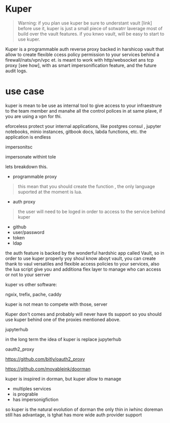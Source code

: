 # Kuper

> Warning: if you plan use kuper be sure to understant vault [link] before use it, kuper is just a small piece of sotwatrr
laverage most of build over the vault features. if you knwo vault, will be easy to start to use kuper. 



Kuper is a programmable auth reverse proxy  backed in harshicop vault that allow to create flexible  ccess policy permission  to your services behind a
 firewall/nats/vpn/vpc et. 
is meant to work with http/websocket ans tcp proxy [see how], with as smart impersonification feature, and the future audit logs.

# use case
kuper is mean to be use as internal tool to give access to your infraestrure to the team member and manahe all the control polices in at same plave, 
if you are using a vpn for thi.

eforceless protect your internal applications, like postgres consul , jupyter notebooks, minio instances, gitbook docs, labda functions, etc. the application is endless

impersonitsc

impersonate withint tole


lets breakdown this.

- programmable proxy

> this mean that you should create the function , the only language suported at the moment is lua.


- auth proxy

> the user will need to be loged in order to access to the service behind kuper

  - github
  - user/password
  - token
  - ldap 
 
 the auth feature is backed by the wonderful hardshic app called Vault, so in order to use kuper properly yoy shoul know aboyt vault, 
 you can create thank to vaul versatiles and flexible  access policies to your services, also the lua script give you and additiona flex layer
 to manage who can access or not to your serrver
 
 
 kuper vs other software:
 
 
 ngxix, trefix, pache, caddy
 
 kuper is not mean to compete with those, server 
 
Kuper don't comes and probably will never have tls support so you should use kuper behind one of the proxies mentioned above.
 
 
 jupyterhub
 
 in the long term the idea of kuper is replace jupyterhub
 
 oauth2_proxy
 
 https://github.com/bitly/oauth2_proxy
 
 
 
 https://github.com/movableink/doorman
 
 kuper is  inspired in dorman, but kuper allow to manage 
 * multiples services
 * is prograble 
 * has impersonigfiction
 
 so kuper is the natural evolution of dorman the only thin in iwhinc doreman still has advantage, is tghat has more wide auth provider support 
 
 
 
 
 
